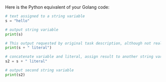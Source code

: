 Here is the Python equivalent of your Golang code:

```python
# text assigned to a string variable
s = "hello"

# output string variable
print(s)

# This output requested by original task description, although not really required by current wording of task description.
print(s + " literal")

# concatenate variable and literal, assign result to another string variable
s2 = s + " literal"

# output second string variable
print(s2)
```

